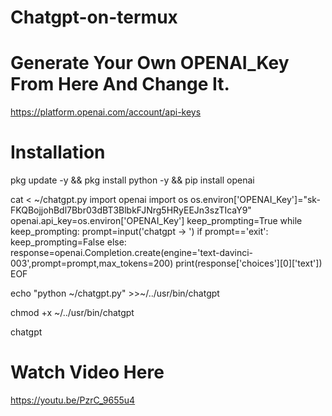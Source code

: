 # Chatgpt-on-termux

# Generate Your Own OPENAI_Key From Here And Change It.

https://platform.openai.com/account/api-keys

# Installation

pkg update -y && pkg install python -y && pip install openai
 
cat <<EOF > ~/chatgpt.py
import openai
import os
os.environ['OPENAI_Key']="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"
openai.api_key=os.environ['OPENAI_Key']
keep_prompting=True
while keep_prompting:
    prompt=input('chatgpt -> ')
    if prompt=='exit':
        keep_prompting=False
    else:
        response=openai.Completion.create(engine='text-davinci-003',prompt=prompt,max_tokens=200)
        print(response['choices'][0]['text'])
EOF
 
echo "python ~/chatgpt.py" >>~/../usr/bin/chatgpt
 
chmod +x ~/../usr/bin/chatgpt
 
chatgpt

# Watch Video Here

https://youtu.be/PzrC_9655u4
